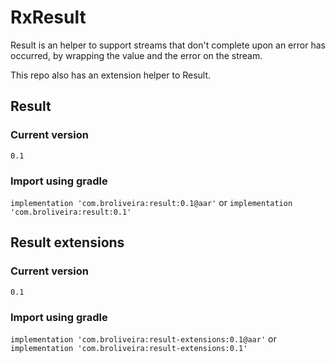 # RxResult

Result is an helper to support streams that don't complete upon an error has occurred, by wrapping the value and the error on the stream.

This repo also has an extension helper to Result.


## Result
### Current version

`0.1`

### Import using gradle

` implementation 'com.broliveira:result:0.1@aar' `
or
` implementation 'com.broliveira:result:0.1' `

## Result extensions
### Current version

`0.1`

### Import using gradle

` implementation 'com.broliveira:result-extensions:0.1@aar' `
or
` implementation 'com.broliveira:result-extensions:0.1' `
